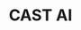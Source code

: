 ---
blog: https://cast.ai/blog
codehost: https://github.com/castai
facebook: https://facebook.com/cast.ai.platform
linkedin: https://linkedin.com/company/cast-ai
logohandle: castai
sort: castai
title: CAST AI
twitter: https://x.com/cast_ai
website: https://cast.ai/
---